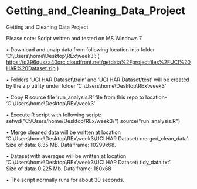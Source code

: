 Getting_and_Cleaning_Data_Project
=================================
Getting and Cleaning Data Project

Please note: Script written and tested on MS Windows 7.

•	Download and unzip data from following location into folder ’C:\Users\home\Desktop\REx\week3’: ( https://d396qusza40orc.cloudfront.net/getdata%2Fprojectfiles%2FUCI%20HAR%20Dataset.zip )

•	Folders ‘UCI HAR Dataset\train’ and ‘UCI HAR Dataset/test’ will be created by the zip utility under folder  ‘C:\Users\home\Desktop\REx\week3’ 

•	Copy R source file ‘run_analysis.R’ file from this repo to location- ‘C:\Users\home\Desktop\REx\week3’

•	Execute R script with following script:
	  setwd("C:/Users/home/Desktop/REx/week3/")
	  source("run_analysis.R")
	  
•	Merge cleaned data will be written at location ‘C:\Users\home\Desktop\REx\week3\UCI HAR Dataset\ merged_clean_data’.
    		Size of data: 8.35 MB.
    		Data frame: 10299x68.
    		
•	Dataset with averages will be written at location  ‘C:\Users\home\Desktop\REx\week3\UCI HAR Dataset\ tidy_data.txt’.	
		Size of data: 0.225 Mb.
    		Data frame: 180x68
    		
•	The script normally runs for about 30 seconds.
